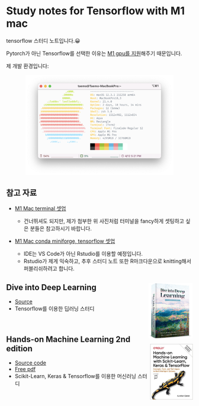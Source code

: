 # Study notes for Tensorflow with M1 mac

tensorflow 스터디 노트입니다.😀

Pytorch가 아닌 Tensorflow를 선택한 이유는 [M1 gpu를 지원](apple.developer)해주기 때문입니다. 

제 개발 환경입니다:

<p align = "center"><img src = "images/setting_dev.png" width = "400px"></p>

## 참고 자료

- [M1 Mac terminal 셋업](https://danaing.github.io/etc/2022/03/28/M1-mac-iTerm2-setting.html)
  - 건너뛰셔도 되지만, 제가 첨부한 위 사진처럼 터미널을 fancy하게 셋팅하고 싶은 분들은 참고하시기 바랍니다.

- [M1 Mac conda miniforge, tensorflow 셋업](https://danaing.github.io/etc/2022/03/31/M1-mac-install-tensorflow.html)
  - IDE는 VS Code가 아닌 Rstudio를 이용할 예정입니다.
  - Rstudio가 제게 익숙하고, 추후 스터디 노트 또한 R마크다운으로 knitting해서 퍼블리쉬하려고 합니다.

## Dive into Deep Learning <a href='https://d2l.ai/index.html'><img src='images/cover_dive_DL.png' align="right" height="150" /></a>

- [Source](https://d2l.ai/index.html)
- Tensorflow를 이용한 딥러닝 스터디

<br>

## Hands-on Machine Learning 2nd edition <a href='https://github.com/ageron/handson-ml2'><img src='images/cover_hands-on.jpeg' align="right" height="150" /></a>

- [Source code](https://github.com/ageron/handson-ml2)
- [Free pdf](https://github.com/ageron/handson-ml2)
- Scikit-Learn, Keras & Tensorflow를 이용한 머신러닝 스터디
